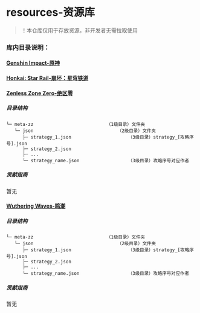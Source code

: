 # resources-资源库

> ！本仓库仅用于存放资源，非开发者无需拉取使用

### 库内目录说明：

#### [Genshin Impact-原神](https://gitee.com/qsyhh/resources/tree/gs/#genshin-impact-原神)

#### [Honkai: Star Rail-崩坏：星穹铁道](https://gitee.com/qsyhh/resources/tree/sr/#honkai-star-rail-崩坏星穹铁道)

#### [Zenless Zone Zero-绝区零](https://gitee.com/qsyhh/resources#zenless-zone-zero-绝区零)

##### 目录结构

```
└─ meta-zz                           （1级目录）文件夹
   └─ json                               （2级目录）文件夹
      ├─ strategy_1.json                     （3级目录）strategy_[攻略序号].json
      ├─ strategy_2.json
      ├─ ...
      └─ strategy_name.json                  （3级目录）攻略序号对应作者
```

##### 贡献指南

暂无

#### [Wuthering Waves-鸣潮](https://gitee.com/qsyhh/resources#wuthering-waves-鸣潮)

##### 目录结构

```
└─ meta-zz                           （1级目录）文件夹
   └─ json                               （2级目录）文件夹
      ├─ strategy_1.json                     （3级目录）strategy_[攻略序号].json
      ├─ strategy_2.json
      ├─ ...
      └─ strategy_name.json                  （3级目录）攻略序号对应作者
```

##### 贡献指南

暂无